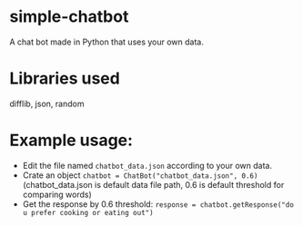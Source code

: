 # simple-chatbot
A chat bot made in Python that uses your own data.

# Libraries used
difflib, json, random

# Example usage:
- Edit the file named `chatbot_data.json` according to your own data.
- Crate an object `chatbot = ChatBot("chatbot_data.json", 0.6)`
  (chatbot_data.json is default data file path, 0.6 is default threshold for comparing words)
- Get the response by 0.6 threshold: `response = chatbot.getResponse("do u prefer cooking or eating out")`
